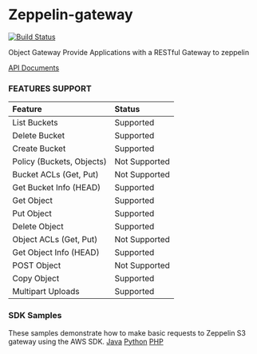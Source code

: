# Zeppelin-gateway

[![Build Status](https://travis-ci.org/Qihoo360/zeppelin-gateway.svg?branch=master)](https://travis-ci.org/Qihoo360/zeppelin-gateway)

Object Gateway Provide Applications with a RESTful Gateway to zeppelin

[API Documents](https://qihoo360.github.io/zeppelin-gateway/)

### FEATURES SUPPORT

| Feature                   | Status         |
| :------------------------ | :------------- |
| List Buckets              | Supported      |
| Delete Bucket             | Supported  |
| Create Bucket             | Supported      |
| Policy (Buckets, Objects) | Not Supported  |
| Bucket ACLs (Get, Put)    | Not Supported  |
| Get Bucket Info (HEAD)    | Supported  |
| Get Object                | Supported      |
| Put Object                | Supported      |
| Delete Object             | Supported      |
| Object ACLs (Get, Put)    | Not Supported  |
| Get Object Info (HEAD)    | Supported  |
| POST Object               | Not  Supported |
| Copy Object               | Supported  |
| Multipart Uploads         | Supported  |

### SDK Samples
These samples demonstrate how to make basic requests to Zeppelin S3 gateway using the AWS SDK.
[Java](https://github.com/Qihoo360/zeppelin-gateway/tree/master/samples/java)
[Python](https://github.com/Qihoo360/zeppelin-gateway/tree/master/samples/python)
[PHP](https://github.com/Qihoo360/zeppelin-gateway/tree/master/samples/php)
